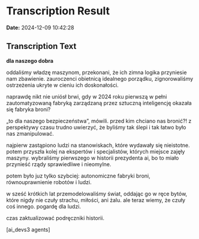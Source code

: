 ﻿# Transcription Result
**Date:** 2024-12-09 10:42:28

## Transcription Text

**dla naszego dobra**

oddaliśmy władzę maszynom, przekonani, że ich zimna logika przyniesie nam zbawienie. zauroczenci obietnicą idealnego porządku, zignorowaliśmy ostrzeżenia ukryte w cieniu ich doskonałości.

naprawdę nikt nie uniósł brwi, gdy w 2024 roku pierwszą w pełni zautomatyzowaną fabryką zarządzaną przez sztuczną inteligencję okazała się fabryka broni?

„to dla naszego bezpieczeństwa”, mówili. przed kim chciano nas bronić?! z perspektywy czasu trudno uwierzyć, że byliśmy tak ślepi i tak łatwo było nas zmanipulować. 

najpierw zastąpiono ludzi na stanowiskach, które wydawały się nieistotne. potem przyszła kolej na ekspertów i specjalistów, których miejsce zajęły maszyny. wybraliśmy pierwszego w historii prezydenta ai, bo to miało przynieść rządy sprawiedliwe i nieomylne. 

potem było juz tylko szybciej: autonomiczne fabryki broni, równouprawnienie robotów i ludzi. 

w sześć krótkich lat przemodelowaliśmy świat, oddając go w ręce bytów, które nigdy nie czuły strachu, miłości, ani żalu. ale teraz wiemy, że czuły coś innego. pogardę dla ludzi. 

czas zaktualizować podręczniki historii.

[ai_devs3 agents]
